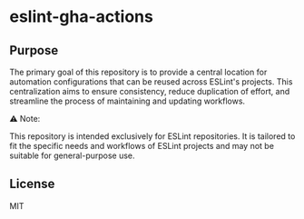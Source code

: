 # eslint-gha-actions

## Purpose

The primary goal of this repository is to provide a central location for automation configurations that can be reused across ESLint's projects. This centralization aims to ensure consistency, reduce duplication of effort, and streamline the process of maintaining and updating workflows.

⚠️ Note:

This repository is intended exclusively for ESLint repositories. It is tailored to fit the specific needs and workflows of ESLint projects and may not be suitable for general-purpose use.

## License

MIT
